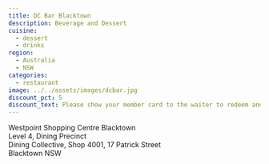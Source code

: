 ```yaml
---
title: DC Bar Blacktown
description: Beverage and Dessert
cuisine:
  - dessert
  - drinks
region:
  - Australia
  - NSW
categories:
  - restaurant
image: ../../assets/images/dcbar.jpg
discount_pct: 5
discount_text: Please show your member card to the waiter to redeem and must order with waiter only when placing your order. Available for dine-in service only and not in conjunction with any other offer.
---
```


Westpoint Shopping Centre Blacktown  
Level 4, Dining Precinct  
Dining Collective, Shop 4001, 17 Patrick Street  
Blacktown NSW
